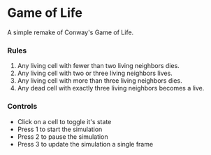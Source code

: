 # Game of Life
A simple remake of Conway's Game of Life.

### Rules
1. Any living cell with fewer than two living neighbors dies.
2. Any living cell with two or three living neighbors lives.
3. Any living cell with more than three living neighbors dies.
4. Any dead cell with exactly three living neighbors becomes a live.

### Controls
- Click on a cell to toggle it's state
- Press 1 to start the simulation
- Press 2 to pause the simulation
- Press 3 to update the simulation a single frame
